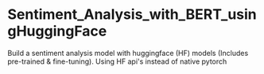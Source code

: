 # Sentiment_Analysis_with_BERT_usingHuggingFace
Build a sentiment analysis model with huggingface (HF) models (Includes pre-trained &amp; fine-tuning). Using HF api's instead of native pytorch
